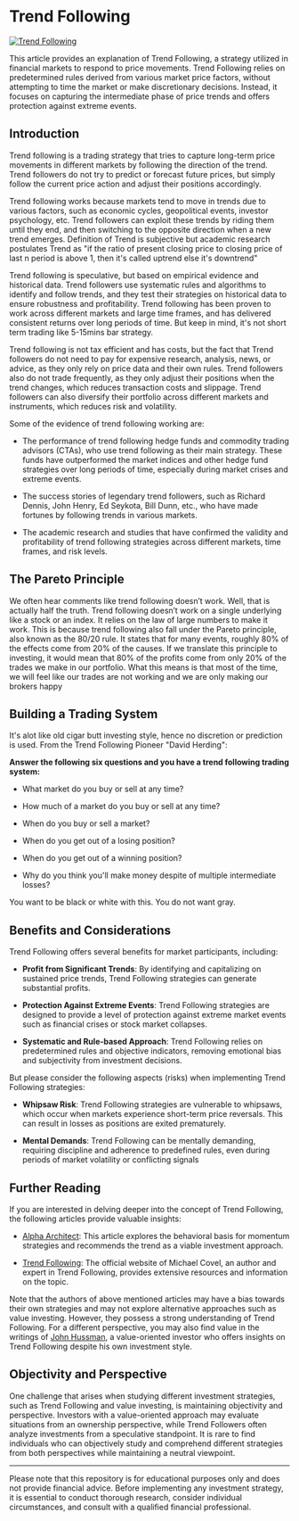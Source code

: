 # Trend Following

[![Trend Following](https://www.tradingview.com/x/V7ksrkps/)](https://www.tradingview.com/x/V7ksrkps/)

This article provides an explanation of Trend Following, a strategy utilized in financial markets to respond to price movements. Trend Following relies on predetermined rules derived from various market price factors, without attempting to time the market or make discretionary decisions. Instead, it focuses on capturing the intermediate phase of price trends and offers protection against extreme events.

## Introduction

Trend following is a trading strategy that tries to capture long-term price movements in different markets by following the direction of the trend. Trend followers do not try to predict or forecast future prices, but simply follow the current price action and adjust their positions accordingly.

Trend following works because markets tend to move in trends due to various factors, such as economic cycles, geopolitical events, investor psychology, etc. Trend followers can exploit these trends by riding them until they end, and then switching to the opposite direction when a new trend emerges. Definition of Trend is subjective but academic research postulates Trend as "if the ratio of present closing price to closing price of last n period is above 1, then it's called uptrend else it's downtrend"

Trend following is speculative, but based on empirical evidence and historical data. Trend followers use systematic rules and algorithms to identify and follow trends, and they test their strategies on historical data to ensure robustness and profitability. Trend following has been proven to work across different markets and large time frames, and has delivered consistent returns over long periods of time. But keep in mind, it's not short term trading like 5-15mins bar strategy.

Trend following is not tax efficient and has costs, but the fact that Trend followers do not need to pay for expensive research, analysis, news, or advice, as they only rely on price data and their own rules. Trend followers also do not trade frequently, as they only adjust their positions when the trend changes, which reduces transaction costs and slippage. Trend followers can also diversify their portfolio across different markets and instruments, which reduces risk and volatility.

Some of the evidence of trend following working are:

- The performance of trend following hedge funds and commodity trading advisors (CTAs), who use trend following as their main strategy. These funds have outperformed the market indices and other hedge fund strategies over long periods of time, especially during market crises and extreme events.

- The success stories of legendary trend followers, such as Richard Dennis, John Henry, Ed Seykota, Bill Dunn, etc., who have made fortunes by following trends in various markets.
- The academic research and studies that have confirmed the validity and profitability of trend following strategies across different markets, time frames, and risk levels.


## The Pareto Principle

We often hear comments like trend following doesn’t work. Well, that is actually half the truth. Trend following doesn’t work on a single underlying like a stock or an index. It relies on the law of large numbers to make it work. This is because trend following also fall under the Pareto principle, also known as the 80/20 rule. It states that for many events, roughly 80% of the effects come from 20% of the causes. If we translate this principle to investing, it would mean that 80% of the profits come from only 20% of the trades we make in our portfolio. What this means is that most of the time, we will feel like our trades are not working and we are only making our brokers happy

## Building a Trading System

It's alot like old cigar butt investing style, hence no discretion or prediction is used. From the Trend Following Pioneer "David Herding":

**Answer the following six questions and you have a trend following trading system:**

- What market do you buy or sell at any time?

- How much of a market do you buy or sell at any time?

- When do you buy or sell a market?

- When do you get out of a losing position?

- When do you get out of a winning position?

- Why do you think you'll make money despite of multiple intermediate losses?

You want to be black or white with this. You do not want gray.

## Benefits and Considerations

Trend Following offers several benefits for market participants, including:

- **Profit from Significant Trends**: By identifying and capitalizing on sustained price trends, Trend Following strategies can generate substantial profits.

- **Protection Against Extreme Events**: Trend Following strategies are designed to provide a level of protection against extreme market events such as financial crises or stock market collapses.

- **Systematic and Rule-based Approach**: Trend Following relies on predetermined rules and objective indicators, removing emotional bias and subjectivity from investment decisions.

But please consider the following aspects (risks) when implementing Trend Following strategies:

- **Whipsaw Risk**: Trend Following strategies are vulnerable to whipsaws, which occur when markets experience short-term price reversals. This can result in losses as positions are exited prematurely.

- **Mental Demands**: Trend Following can be mentally demanding, requiring discipline and adherence to predefined rules, even during periods of market volatility or conflicting signals


## Further Reading

If you are interested in delving deeper into the concept of Trend Following, the following articles provide valuable insights:

- [Alpha Architect](https://alphaarchitect.com/2013/09/recommending-the-trend-a-behavioral-basis-for-momentum-strategies/): This article explores the behavioral basis for momentum strategies and recommends the trend as a viable investment approach.

- [Trend Following](https://www.trendfollowing.com/trend/): The official website of Michael Covel, an author and expert in Trend Following, provides extensive resources and information on the topic.

Note that the authors of above mentioned articles may have a bias towards their own strategies and may not explore alternative approaches such as value investing. However, they possess a strong understanding of Trend Following. For a different perspective, you may also find value in the writings of [John Hussman](https://www.hussmanfunds.com/wmc/wmc120827.htm), a value-oriented investor who offers insights on Trend Following despite his own investment style.

## Objectivity and Perspective

One challenge that arises when studying different investment strategies, such as Trend Following and value investing, is maintaining objectivity and perspective. Investors with a value-oriented approach may evaluate situations from an ownership perspective, while Trend Followers often analyze investments from a speculative standpoint. It is rare to find individuals who can objectively study and comprehend different strategies from both perspectives while maintaining a neutral viewpoint.

---

Please note that this repository is for educational purposes only and does not provide financial advice. Before implementing any investment strategy, it is essential to conduct thorough research, consider individual circumstances, and consult with a qualified financial professional.
